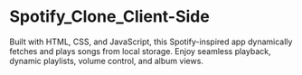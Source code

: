 # Spotify_Clone_Client-Side
Built with HTML, CSS, and JavaScript, this Spotify-inspired app dynamically fetches and plays songs from local storage. Enjoy seamless playback, dynamic playlists, volume control, and album views.
